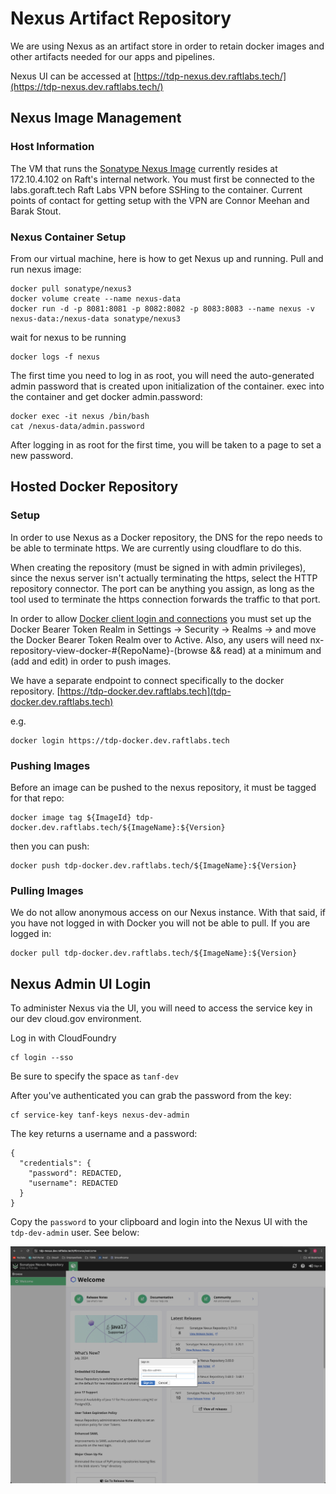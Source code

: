 # Nexus Artifact Repository

We are using Nexus as an artifact store in order to retain docker images and other artifacts needed for our apps and pipelines.

Nexus UI can be accessed at [https://tdp-nexus.dev.raftlabs.tech/](https://tdp-nexus.dev.raftlabs.tech/)

## Nexus Image Management

### Host Information

The VM that runs the [Sonatype Nexus Image](https://help.sonatype.com/repomanager3/product-information/download) currently resides at 172.10.4.102 on Raft's internal network. You must first be connected to the labs.goraft.tech Raft Labs VPN before SSHing to the container. Current points of contact for getting setup with the VPN are Connor Meehan and Barak Stout.

### Nexus Container Setup

From our virtual machine, here is how to get Nexus up and running.
Pull and run nexus image:
```
docker pull sonatype/nexus3
docker volume create --name nexus-data
docker run -d -p 8081:8081 -p 8082:8082 -p 8083:8083 --name nexus -v nexus-data:/nexus-data sonatype/nexus3
```

wait for nexus to be running
```
docker logs -f nexus
```

The first time you need to log in as root, you will need the auto-generated admin password that is created upon initialization of the container.
exec into the container and get docker admin.password:
```
docker exec -it nexus /bin/bash
cat /nexus-data/admin.password
```

After logging in as root for the first time, you will be taken to a page to set a new password.

## Hosted Docker Repository

### Setup

In order to use Nexus as a Docker repository, the DNS for the repo needs to be able to terminate https. We are currently using cloudflare to do this.

When creating the repository (must be signed in with admin privileges), since the nexus server isn't actually terminating the https, select the HTTP repository connector. The port can be anything you assign, as long as the tool used to terminate the https connection forwards the traffic to that port.

In order to allow [Docker client login and connections](https://help.sonatype.com/repomanager3/nexus-repository-administration/formats/docker-registry/docker-authentication) you must set up the Docker Bearer Token Realm in Settings -> Security -> Realms -> and move the Docker Bearer Token Realm over to Active.
Also, any users will need nx-repository-view-docker-#{RepoName}-(browse && read) at a minimum and (add and edit) in order to push images.

We have a separate endpoint to connect specifically to the docker repository.
[https://tdp-docker.dev.raftlabs.tech](tdp-docker.dev.raftlabs.tech)

e.g.
```
docker login https://tdp-docker.dev.raftlabs.tech
```

### Pushing Images

Before an image can be pushed to the nexus repository, it must be tagged for that repo:

```
docker image tag ${ImageId} tdp-docker.dev.raftlabs.tech/${ImageName}:${Version}
```

then you can push:

```
docker push tdp-docker.dev.raftlabs.tech/${ImageName}:${Version}
```

### Pulling Images

We do not allow anonymous access on our Nexus instance. With that said, if you have not logged in with Docker you will not be able to pull. If you are logged in:

```
docker pull tdp-docker.dev.raftlabs.tech/${ImageName}:${Version}
```

## Nexus Admin UI Login
To administer Nexus via the UI, you will need to access the service key in our dev cloud.gov environment.

Log in with CloudFoundry
```
cf login --sso
```
Be sure to specify the space as `tanf-dev`

After you've authenticated you can grab the password from the key:
```
cf service-key tanf-keys nexus-dev-admin
```

The key returns a username and a password:
```
{
  "credentials": {
    "password": REDACTED,
    "username": REDACTED
  }
}
```
Copy the `password` to your clipboard and login into the Nexus UI with the `tdp-dev-admin` user. See below:

![Nexus Dev Admin Login](./images/nexus-dev-admin-login.png)

